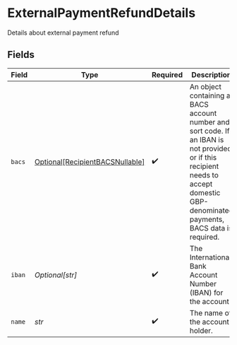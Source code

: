 # ExternalPaymentRefundDetails

Details about external payment refund


## Fields

| Field                                                                                                                                                                               | Type                                                                                                                                                                                | Required                                                                                                                                                                            | Description                                                                                                                                                                         |
| ----------------------------------------------------------------------------------------------------------------------------------------------------------------------------------- | ----------------------------------------------------------------------------------------------------------------------------------------------------------------------------------- | ----------------------------------------------------------------------------------------------------------------------------------------------------------------------------------- | ----------------------------------------------------------------------------------------------------------------------------------------------------------------------------------- |
| `bacs`                                                                                                                                                                              | [Optional[RecipientBACSNullable]](../../models/shared/recipientbacsnullable.md)                                                                                                     | :heavy_check_mark:                                                                                                                                                                  | An object containing a BACS account number and sort code. If an IBAN is not provided or if this recipient needs to accept domestic GBP-denominated payments, BACS data is required. |
| `iban`                                                                                                                                                                              | *Optional[str]*                                                                                                                                                                     | :heavy_check_mark:                                                                                                                                                                  | The International Bank Account Number (IBAN) for the account.                                                                                                                       |
| `name`                                                                                                                                                                              | *str*                                                                                                                                                                               | :heavy_check_mark:                                                                                                                                                                  | The name of the account holder.                                                                                                                                                     |